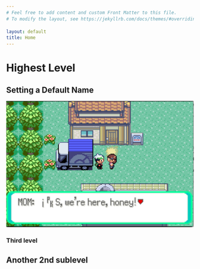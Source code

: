 ```yaml
---
# Feel free to add content and custom Front Matter to this file.
# To modify the layout, see https://jekyllrb.com/docs/themes/#overriding-theme-defaults

layout: default
title: Home
---
```


# Highest Level

## Setting a Default Name

![Default player name bug](assets/img/default-name-bug.png)

### Third level

## Another 2nd sublevel